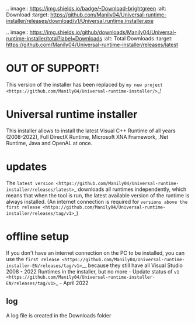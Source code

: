 .. image:: https://img.shields.io/badge/-Download-brightgreen
   :alt: Download
   :target: https://github.com/Manily04/Universal-runtime-installer/releases/download/v1/Universal.runtime.installer.exe

.. image:: https://img.shields.io/github/downloads/Manily04/Universal-runtime-installer/total?label=Downloads
   :alt: Total Downloads
   :target: https://github.com/Manily04/Universal-runtime-installer/releases/latest

OUT OF SUPPORT! 
=============================== 
This version of the installer has been replaced by `my new project <https://github.com/Manily04/Universal-runtime-installer/>`_!

Universal runtime installer
===============================
This installer allows to install the latest Visual C++ Runtime of all years (2008-2022), Full DirectX Runtime, Microsoft XNA Framework, .Net Runtime, Java and OpenAL at once.

updates
===============================
The `latest version <https://github.com/Manily04/Universal-runtime-installer/releases/latest>`_ downloads all runtimes independently, which means that when the tool is run, the latest available version of the runtime is always installed. (An internet connection is required for `versions above the first release <https://github.com/Manily04/Universal-runtime-installer/releases/tag/v1>`_)

offline setup
===============================
If you don't have an internet connection on the PC to be installed, you can use the `first release <https://github.com/Manily04/Universal-runtime-installer-EN/releases/tag/v1>`__ because they still have all Visual Studio 2008 - 2022 Runtimes in the installer, but no more - Update status of `v1 <https://github.com/Manily04/Universal-runtime-installer-EN/releases/tag/v1>`_ - April 2022

log
---------
A log file is created in the Downloads folder
